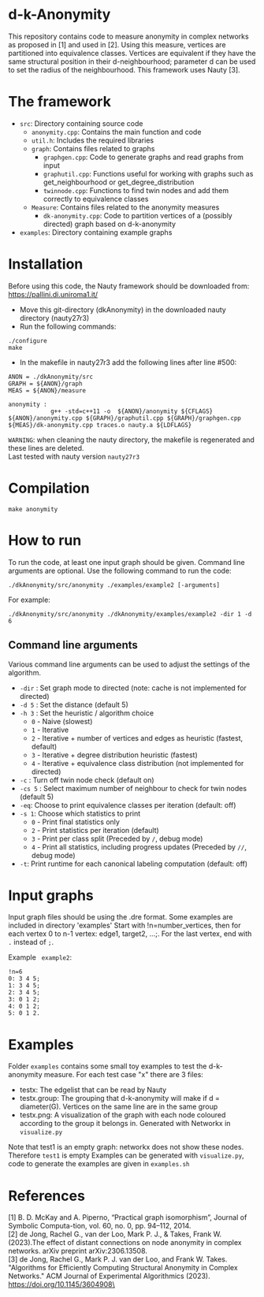 # d-k-Anonymity
This repository contains code to measure anonymity in complex networks as proposed in [1] and used in [2].
Using this measure, vertices are partitioned into equivalence classes.
Vertices are equivalent if they have the same structural position in their d-neighbourhood; parameter d can be used to set the radius of the neighbourhood. This framework uses Nauty [3].

# The framework
* `src`: Directory containing source code
  * `anonymity.cpp`: Contains the main function and code
  * `util.h`: Includes the required libraries
  * `graph`: Contains files related to graphs
      * `graphgen.cpp`: Code to generate graphs and read graphs from input
      * `graphutil.cpp`: Functions useful for working with graphs such as get_neighbourhood or get_degree_distribution
      * `twinnode.cpp`: Functions to find twin nodes and add them correctly to equivalence classes
  * `Measure`: Contains files related to the anonymity measures
      * `dk-anonymity.cpp`: Code to partition vertices of a (possibly directed) graph based on d-k-anonymity
* `examples`: Directory containing example graphs

# Installation
Before using this code, the Nauty framework should be downloaded from: https://pallini.di.uniroma1.it/
* Move this git-directory (dkAnonymity) in the downloaded nauty directory (nauty27r3)
* Run the following commands:
```
./configure
make
```
* In the makefile in nauty27r3 add the following lines after line #500:


```
ANON = ./dkAnonymity/src
GRAPH = ${ANON}/graph
MEAS = ${ANON}/measure

anonymity :
			g++ -std=c++11 -o  ${ANON}/anonymity ${CFLAGS} ${ANON}/anonymity.cpp ${GRAPH}/graphutil.cpp ${GRAPH}/graphgen.cpp ${MEAS}/dk-anonymity.cpp traces.o nauty.a ${LDFLAGS}
```

`WARNING`: when cleaning the nauty directory, the makefile is regenerated and these lines are deleted.\
Last tested with nauty version `nauty27r3`

# Compilation
```
make anonymity 
```

# How to run
To run the code, at least one input graph should be given. Command line arguments are optional.
Use the following command to run the code:
```
./dkAnonymity/src/anonymity ./examples/example2 [-arguments]
```
For example:
```
./dkAnonymity/src/anonymity ./dkAnonymity/examples/example2 -dir 1 -d 6
```

## Command line arguments
Various command line arguments can be used to adjust the settings of the algorithm.

* `-dir` : Set graph mode to directed (note: cache is not implemented for directed)
* `-d 5` : Set the distance (default 5)
* `-h 3` : Set the heuristic / algorithm choice
    * `0` - Naive (slowest)
    * `1` - Iterative
    * `2` - Iterative + number of vertices and edges as heuristic (fastest, default)
    * `3` - Iterative + degree distribution heuristic (fastest)
    * `4` - Iterative + equivalence class distribution (not implemented for directed) 
* `-c` : Turn off twin node check (default on)
* `-cs 5` : Select maximum number of neighbour to check for twin nodes (default 5)
* `-eq`: Choose to print equivalence classes per iteration (default: off)
* `-s 1`: Choose which statistics to print
    * `0` - Print final statistics only
    * `2` - Print statistics per iteration (default)
    * `3` - Print per class split (Preceded by `/`, debug mode)
    * `4` - Print all statistics, including progress updates (Preceded by `//`, debug mode)
* `-t`: Print runtime for each canonical labeling computation (default: off)

# Input graphs

Input graph files should be using the .dre format. Some examples are included in directory 'examples'
Start with !n=number_vertices, then for each vertex 0 to n-1 vertex: edge1, target2, ...;. For the last vertex, end with `.` instead of `;`.

Example ` example2`:

```
!n=6
0: 3 4 5;
1: 3 4 5;
2: 3 4 5;
3: 0 1 2;
4: 0 1 2;
5: 0 1 2.
```
# Examples
Folder `examples` contains some small toy examples to test the d-k-anonymity measure. For each test case "x" there are 3 files:
* testx: The edgelist that can be read by Nauty
* testx.group: The grouping that d-k-anonymity will make if d = diameter(G). Vertices on the same line are in the same group
* testx.png: A visualization of the graph with each node coloured according to the group it belongs in. Generated with Networkx in `visualize.py`

Note that test1 is an empty graph: networkx does not show these nodes. Therefore `test1` is empty
Examples can be generated with `visualize.py`, code to generate the examples are given in `examples.sh`

# References
[1] B. D. McKay and A. Piperno, “Practical graph isomorphism”, Journal of Symbolic Computa-tion, vol. 60, no. 0, pp. 94–112, 2014. \
[2] de Jong, Rachel G., van der Loo, Mark P. J., & Takes, Frank W. (2023).The effect of distant connections on node anonymity in complex networks. arXiv preprint arXiv:2306.13508.
 \
[3] de Jong, Rachel G., Mark P. J. van der Loo, and Frank W. Takes. "Algorithms for Efficiently Computing Structural Anonymity in Complex Networks." ACM Journal of Experimental Algorithmics (2023). https://doi.org/10.1145/3604908\ <br />
